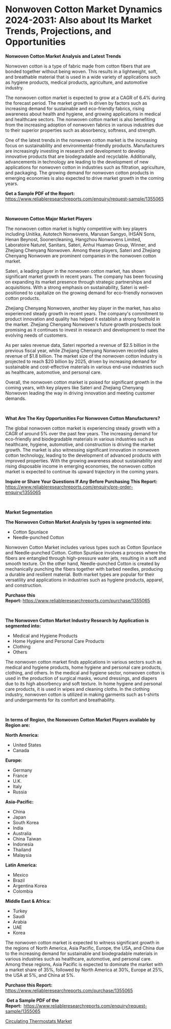 <p><h1>Nonwoven Cotton Market Dynamics 2024-2031: Also about Its Market Trends, Projections, and Opportunities</h1></p><p><strong>Nonwoven Cotton Market Analysis and Latest Trends</strong></p>
<p><p>Nonwoven cotton is a type of fabric made from cotton fibers that are bonded together without being woven. This results in a lightweight, soft, and breathable material that is used in a wide variety of applications such as hygiene products, medical products, agriculture, and automotive industry.</p><p>The nonwoven cotton market is expected to grow at a CAGR of 6.4% during the forecast period. The market growth is driven by factors such as increasing demand for sustainable and eco-friendly fabrics, rising awareness about health and hygiene, and growing applications in medical and healthcare sectors. The nonwoven cotton market is also benefiting from the increasing adoption of nonwoven fabrics in various industries due to their superior properties such as absorbency, softness, and strength.</p><p>One of the latest trends in the nonwoven cotton market is the increasing focus on sustainability and environmental-friendly products. Manufacturers are increasingly investing in research and development to develop innovative products that are biodegradable and recyclable. Additionally, advancements in technology are leading to the development of new applications for nonwoven cotton in industries such as filtration, agriculture, and packaging. The growing demand for nonwoven cotton products in emerging economies is also expected to drive market growth in the coming years.</p></p>
<p><strong>Get a Sample PDF of the Report:&nbsp;</strong> <a href="https://www.reliableresearchreports.com/enquiry/request-sample/1355065">https://www.reliableresearchreports.com/enquiry/request-sample/1355065</a></p>
<p>&nbsp;</p>
<p><strong>Nonwoven Cotton Major Market Players</strong></p>
<p><p>The nonwoven cotton market is highly competitive with key players including Unitika, Autotech Nonwovens, Marusan Sangyo, IHSAN Sons, Henan Beynost, Soonercleaning, Hangzhou Nonwovens Limited, Laboratoire Naturel, Sanitars, Sateri, Anhui Huamao Group, Winner, and Zhejiang Chenyang Nonwoven. Among these players, Sateri and Zhejiang Chenyang Nonwoven are prominent companies in the nonwoven cotton market.</p><p>Sateri, a leading player in the nonwoven cotton market, has shown significant market growth in recent years. The company has been focusing on expanding its market presence through strategic partnerships and acquisitions. With a strong emphasis on sustainability, Sateri is well-positioned to capitalize on the growing demand for eco-friendly nonwoven cotton products.</p><p>Zhejiang Chenyang Nonwoven, another key player in the market, has also experienced steady growth in recent years. The company's commitment to product innovation and quality has helped it establish a strong foothold in the market. Zhejiang Chenyang Nonwoven's future growth prospects look promising as it continues to invest in research and development to meet the evolving needs of customers.</p><p>As per sales revenue data, Sateri reported a revenue of $2.5 billion in the previous fiscal year, while Zhejiang Chenyang Nonwoven recorded sales revenue of $1.8 billion. The market size of the nonwoven cotton industry is projected to reach $20 billion by 2025, driven by increasing demand for sustainable and cost-effective materials in various end-use industries such as healthcare, automotive, and personal care.</p><p>Overall, the nonwoven cotton market is poised for significant growth in the coming years, with key players like Sateri and Zhejiang Chenyang Nonwoven leading the way in driving innovation and meeting customer demands.</p></p>
<p>&nbsp;</p>
<p><strong>What Are The Key Opportunities For Nonwoven Cotton Manufacturers?</strong></p>
<p><p>The global nonwoven cotton market is experiencing steady growth with a CAGR of around 5% over the past few years. The increasing demand for eco-friendly and biodegradable materials in various industries such as healthcare, hygiene, automotive, and construction is driving the market growth. The market is also witnessing significant innovation in nonwoven cotton technology, leading to the development of advanced products with improved properties. With the growing awareness about sustainability and rising disposable income in emerging economies, the nonwoven cotton market is expected to continue its upward trajectory in the coming years.</p></p>
<p><strong>Inquire or Share Your Questions If Any Before Purchasing This Report:</strong> <a href="https://www.reliableresearchreports.com/enquiry/pre-order-enquiry/1355065">https://www.reliableresearchreports.com/enquiry/pre-order-enquiry/1355065</a></p>
<p>&nbsp;</p>
<p><strong>Market Segmentation</strong></p>
<p><strong>The Nonwoven Cotton Market Analysis by types is segmented into:</strong></p>
<p><ul><li>Cotton Spunlace</li><li>Needle-punched Cotton</li></ul></p>
<p><p>Nonwoven Cotton Market includes various types such as Cotton Spunlace and Needle-punched Cotton. Cotton Spunlace involves a process where the fibers are entangled through high-pressure water jets, resulting in a soft and smooth texture. On the other hand, Needle-punched Cotton is created by mechanically punching the fibers together with barbed needles, producing a durable and resilient material. Both market types are popular for their versatility and applications in industries such as hygiene products, apparel, and construction.</p></p>
<p><strong>Purchase this Report:&nbsp;</strong><a href="https://www.reliableresearchreports.com/purchase/1355065">https://www.reliableresearchreports.com/purchase/1355065</a></p>
<p>&nbsp;</p>
<p><strong>The Nonwoven Cotton Market Industry Research by Application is segmented into:</strong></p>
<p><ul><li>Medical and Hygiene Products</li><li>Home Hygiene and Personal Care Products</li><li>Clothing</li><li>Others</li></ul></p>
<p><p>The nonwoven cotton market finds applications in various sectors such as medical and hygiene products, home hygiene and personal care products, clothing, and others. In the medical and hygiene sector, nonwoven cotton is used in the production of surgical masks, wound dressings, and diapers due to its high absorbency and soft texture. In home hygiene and personal care products, it is used in wipes and cleaning cloths. In the clothing industry, nonwoven cotton is utilized in making garments such as t-shirts and undergarments for its comfort and breathability.</p></p>
<p>&nbsp;</p>
<p><strong>In terms of Region, the Nonwoven Cotton Market Players available by Region are:</strong></p>
<p>
    <p> <strong> North America: </strong>
        <ul>
            <li>United States</li>
            <li>Canada</li>
        </ul>
        </p> 
    <p> <strong> Europe: </strong>
        <ul>
            <li>Germany</li>
            <li>France</li>
            <li>U.K.</li>
            <li>Italy</li>
            <li>Russia</li>
        </ul>
        </p> 
    <p> <strong> Asia-Pacific: </strong>
        <ul>
            <li>China</li>
            <li>Japan</li>
            <li>South Korea</li>
            <li>India</li>
            <li>Australia</li>
            <li>China Taiwan</li>
            <li>Indonesia</li>
            <li>Thailand</li>
            <li>Malaysia</li>
        </ul>
        </p> 
    <p> <strong> Latin America: </strong>
        <ul>
            <li>Mexico</li>
            <li>Brazil</li>
            <li>Argentina Korea</li>
            <li>Colombia</li>
        </ul>
        </p> 
    <p> <strong> Middle East & Africa: </strong>
        <ul>
            <li>Turkey</li>
            <li>Saudi</li>
            <li>Arabia</li>
            <li>UAE</li>
            <li>Korea</li>
        </ul>
    </p>
    </p>
<p><p>The nonwoven cotton market is expected to witness significant growth in the regions of North America, Asia Pacific, Europe, the USA, and China due to the increasing demand for sustainable and biodegradable materials in various industries such as healthcare, automotive, and personal care. Among these regions, Asia Pacific is expected to dominate the market with a market share of 35%, followed by North America at 30%, Europe at 25%, the USA at 5%, and China at 5%.</p></p>
<p><strong>Purchase this Report: </strong><a href="https://www.reliableresearchreports.com/purchase/1355065">https://www.reliableresearchreports.com/purchase/1355065</a></p>
<p>&nbsp;<strong>Get a Sample PDF of the Report:&nbsp;&nbsp;</strong><a href="https://www.reliableresearchreports.com/enquiry/request-sample/1355065">https://www.reliableresearchreports.com/enquiry/request-sample/1355065</a></p>
<p><strong></strong></p>
<p><p><a href="https://bubble-tree-ea4.notion.site/Circulating-Thermostats-Market-Insights-Market-Players-and-Forecast-Till-2031-4ad5787816ef4b7f9415779c77dd3823">Circulating Thermostats Market</a></p></p>